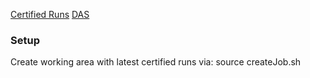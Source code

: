 [Certified Runs](https://cms-service-dqm.web.cern.ch/cms-service-dqm/CAF/certification/Collisions15/13TeV/)
[DAS](https://cmsweb.cern.ch/das/)

### Setup
Create working area with latest certified runs via:
       source createJob.sh